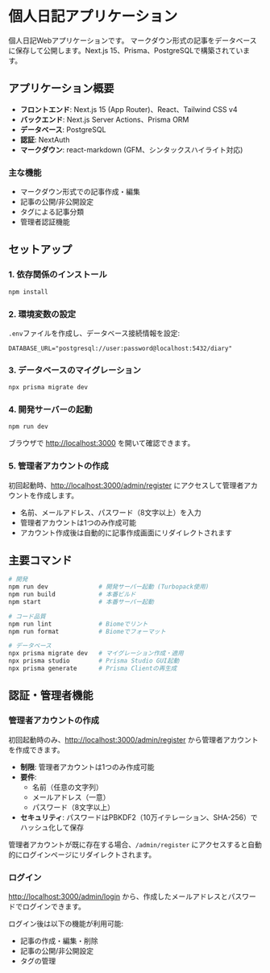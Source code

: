 # 個人日記アプリケーション

個人日記Webアプリケーションです。
マークダウン形式の記事をデータベースに保存して公開します。Next.js 15、Prisma、PostgreSQLで構築されています。

## アプリケーション概要

- **フロントエンド**: Next.js 15 (App Router)、React、Tailwind CSS v4
- **バックエンド**: Next.js Server Actions、Prisma ORM
- **データベース**: PostgreSQL
- **認証**: NextAuth
- **マークダウン**: react-markdown (GFM、シンタックスハイライト対応)

### 主な機能

- マークダウン形式での記事作成・編集
- 記事の公開/非公開設定
- タグによる記事分類
- 管理者認証機能

## セットアップ

### 1. 依存関係のインストール

```bash
npm install
```

### 2. 環境変数の設定

`.env`ファイルを作成し、データベース接続情報を設定:

```env
DATABASE_URL="postgresql://user:password@localhost:5432/diary"
```

### 3. データベースのマイグレーション

```bash
npx prisma migrate dev
```

### 4. 開発サーバーの起動

```bash
npm run dev
```

ブラウザで [http://localhost:3000](http://localhost:3000) を開いて確認できます。

### 5. 管理者アカウントの作成

初回起動時、[http://localhost:3000/admin/register](http://localhost:3000/admin/register) にアクセスして管理者アカウントを作成します。

- 名前、メールアドレス、パスワード（8文字以上）を入力
- 管理者アカウントは1つのみ作成可能
- アカウント作成後は自動的に記事作成画面にリダイレクトされます

## 主要コマンド

```bash
# 開発
npm run dev              # 開発サーバー起動 (Turbopack使用)
npm run build            # 本番ビルド
npm start                # 本番サーバー起動

# コード品質
npm run lint             # Biomeでリント
npm run format           # Biomeでフォーマット

# データベース
npx prisma migrate dev   # マイグレーション作成・適用
npx prisma studio        # Prisma Studio GUI起動
npx prisma generate      # Prisma Clientの再生成
```

## 認証・管理者機能

### 管理者アカウントの作成

初回起動時のみ、[http://localhost:3000/admin/register](http://localhost:3000/admin/register) から管理者アカウントを作成できます。

- **制限**: 管理者アカウントは1つのみ作成可能
- **要件**:
  - 名前（任意の文字列）
  - メールアドレス（一意）
  - パスワード（8文字以上）
- **セキュリティ**: パスワードはPBKDF2（10万イテレーション、SHA-256）でハッシュ化して保存

管理者アカウントが既に存在する場合、`/admin/register` にアクセスすると自動的にログインページにリダイレクトされます。

### ログイン

[http://localhost:3000/admin/login](http://localhost:3000/admin/login) から、作成したメールアドレスとパスワードでログインできます。

ログイン後は以下の機能が利用可能:
- 記事の作成・編集・削除
- 記事の公開/非公開設定
- タグの管理
